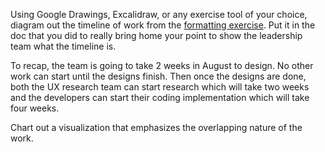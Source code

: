 Using Google Drawings, Excalidraw, or any exercise tool of your choice, diagram out the timeline of work from the [formatting exercise](/lessons/technical-writing/formatting-exercise). Put it in the doc that you did to really bring home your point to show the leadership team what the timeline is.

To recap, the team is going to take 2 weeks in August to design. No other work can start until the designs finish. Then once the designs are done, both the UX research team can start research which will take two weeks and the developers can start their coding implementation which will take four weeks.

Chart out a visualization that emphasizes the overlapping nature of the work.